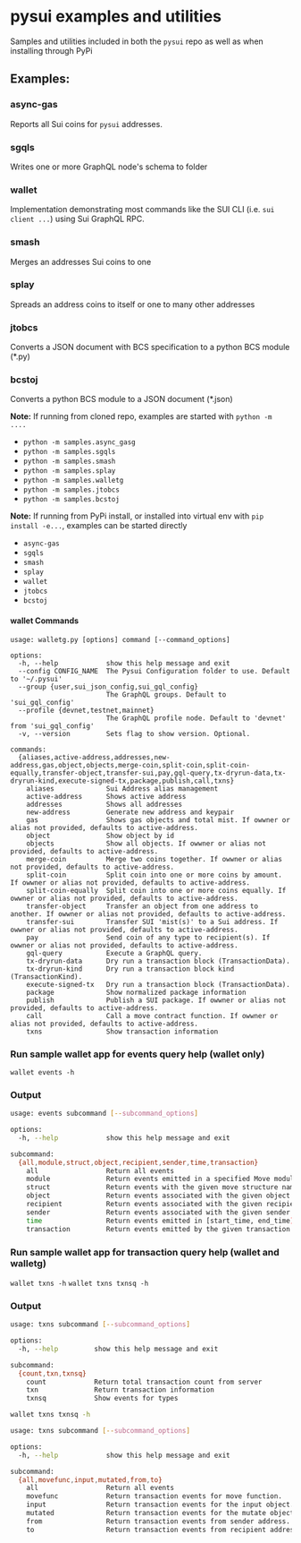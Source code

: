 # pysui examples and utilities

Samples and utilities included in both the `pysui` repo as well as when installing through PyPi


## Examples:

### async-gas

Reports all Sui coins for `pysui` addresses.

### sgqls

Writes one or more GraphQL node's schema to folder

### wallet

Implementation demonstrating most commands like the SUI CLI (i.e. `sui client ...`) using Sui GraphQL RPC.

### smash

Merges an addresses Sui coins to one

### splay

Spreads an address coins to itself or one to many other addresses

### jtobcs

Converts a JSON document with BCS specification to a python BCS module (*.py)

### bcstoj

Converts a python BCS module to a JSON document (*.json)

**Note:** If running from cloned repo, examples are started with `python -m ....`

- `python -m samples.async_gasg`
- `python -m samples.sgqls`
- `python -m samples.smash`
- `python -m samples.splay`
- `python -m samples.walletg`
- `python -m samples.jtobcs`
- `python -m samples.bcstoj`

**Note:** If running from PyPi install, or installed into virtual env with `pip install -e...`, examples can be started directly

- `async-gas`
- `sgqls`
- `smash`
- `splay`
- `wallet`
- `jtobcs`
- `bcstoj`

#### wallet Commands
```shell
usage: walletg.py [options] command [--command_options]

options:
  -h, --help            show this help message and exit
  --config CONFIG_NAME  The Pysui Configuration folder to use. Default to '~/.pysui'
  --group {user,sui_json_config,sui_gql_config}
                        The GraphQL groups. Default to 'sui_gql_config'
  --profile {devnet,testnet,mainnet}
                        The GraphQL profile node. Default to 'devnet' from 'sui_gql_config'
  -v, --version         Sets flag to show version. Optional.

commands:
  {aliases,active-address,addresses,new-address,gas,object,objects,merge-coin,split-coin,split-coin-equally,transfer-object,transfer-sui,pay,gql-query,tx-dryrun-data,tx-dryrun-kind,execute-signed-tx,package,publish,call,txns}
    aliases             Sui Address alias management
    active-address      Shows active address
    addresses           Shows all addresses
    new-address         Generate new address and keypair
    gas                 Shows gas objects and total mist. If owwner or alias not provided, defaults to active-address.
    object              Show object by id
    objects             Show all objects. If owwner or alias not provided, defaults to active-address.
    merge-coin          Merge two coins together. If owwner or alias not provided, defaults to active-address.
    split-coin          Split coin into one or more coins by amount. If owwner or alias not provided, defaults to active-address.
    split-coin-equally  Split coin into one or more coins equally. If owwner or alias not provided, defaults to active-address.
    transfer-object     Transfer an object from one address to another. If owwner or alias not provided, defaults to active-address.
    transfer-sui        Transfer SUI 'mist(s)' to a Sui address. If owwner or alias not provided, defaults to active-address.
    pay                 Send coin of any type to recipient(s). If owwner or alias not provided, defaults to active-address.
    gql-query           Execute a GraphQL query.
    tx-dryrun-data      Dry run a transaction block (TransactionData).
    tx-dryrun-kind      Dry run a transaction block kind (TransactionKind).
    execute-signed-tx   Dry run a transaction block (TransactionData).
    package             Show normalized package information
    publish             Publish a SUI package. If owwner or alias not provided, defaults to active-address.
    call                Call a move contract function. If owwner or alias not provided, defaults to active-address.
    txns                Show transaction information
```

### Run sample wallet app for events query help (wallet only)

`wallet events -h`

### Output

```bash
usage: events subcommand [--subcommand_options]

options:
  -h, --help            show this help message and exit

subcommand:
  {all,module,struct,object,recipient,sender,time,transaction}
    all                 Return all events
    module              Return events emitted in a specified Move module
    struct              Return events with the given move structure name
    object              Return events associated with the given object
    recipient           Return events associated with the given recipient
    sender              Return events associated with the given sender
    time                Return events emitted in [start_time, end_time) interval
    transaction         Return events emitted by the given transaction
```

### Run sample wallet app for transaction query help (wallet and walletg)

`wallet txns -h`
`wallet txns txnsq -h`

### Output

```bash
usage: txns subcommand [--subcommand_options]

options:
  -h, --help         show this help message and exit

subcommand:
  {count,txn,txnsq}
    count            Return total transaction count from server
    txn              Return transaction information
    txnsq            Show events for types

wallet txns txnsq -h

usage: txns subcommand [--subcommand_options]

options:
  -h, --help            show this help message and exit

subcommand:
  {all,movefunc,input,mutated,from,to}
    all                 Return all events
    movefunc            Return transaction events for move function.
    input               Return transaction events for the input object.
    mutated             Return transaction events for the mutate object.
    from                Return transaction events from sender address.
    to                  Return transaction events from recipient address.
```
